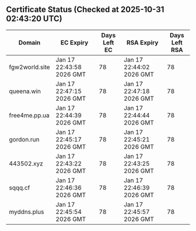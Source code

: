 ## Certificate Status (Checked at 2025-10-31 02:43:20 UTC)
| Domain | EC Expiry | Days Left EC | RSA Expiry | Days Left RSA |
|--------|-----------|-------------|------------|--------------|
| fgw2world.site | Jan 17 22:43:58 2026 GMT | 78 | Jan 17 22:44:02 2026 GMT | 78 |
| queena.win | Jan 17 22:47:15 2026 GMT | 78 | Jan 17 22:47:18 2026 GMT | 78 |
| free4me.pp.ua | Jan 17 22:44:39 2026 GMT | 78 | Jan 17 22:44:44 2026 GMT | 78 |
| gordon.run | Jan 17 22:45:17 2026 GMT | 78 | Jan 17 22:45:21 2026 GMT | 78 |
| 443502.xyz | Jan 17 22:43:22 2026 GMT | 78 | Jan 17 22:43:25 2026 GMT | 78 |
| sqqq.cf | Jan 17 22:46:36 2026 GMT | 78 | Jan 17 22:46:39 2026 GMT | 78 |
| myddns.plus | Jan 17 22:45:54 2026 GMT | 78 | Jan 17 22:45:57 2026 GMT | 78 |
